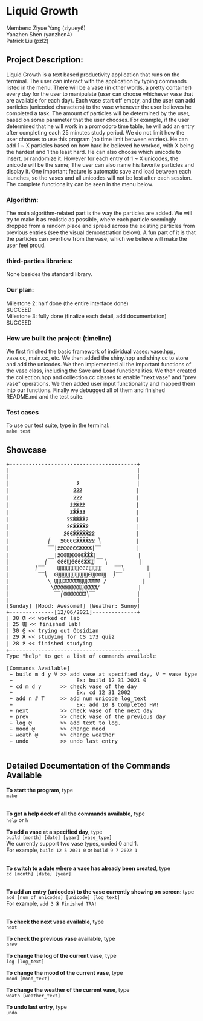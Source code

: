 # Liquid Growth
Members:
Ziyue Yang (ziyuey6) <br>
Yanzhen Shen (yanzhen4) <br>
Patrick Liu (pzl2) <br>

## Project Description: 
Liquid Growth is a text based productivity application that runs on the terminal. The user can interact with the application by typing commands listed in the menu. There will be a vase (in other words, a pretty container) every day for the user to manipulate (user can choose whichever vase that are available for each day). Each vase start off empty, and the user can add particles (unicoded characters) to the vase whenever the user believes he completed a task. The amount of particles will be determined by the user, based on some parameter that the user chooses. For example, if the user determined that he will work in a promodoro time table, he will add an entry after completing each 25 minutes study period. We do not limit how the user chooses to use this program (no time limit between entries). He can add 1 ~ X particles based on how hard he believed he worked, with X being the hardest and 1 the least hard. He can also choose which unicode to insert, or randomize it. However for each entry of 1 ~ X unicodes, the unicode will be the same; The user can also name his favorite particles and display it. One important feature is automatic save and load between each launches, so the vases and all unicodes will not be lost after each session. The complete functionality can be seen in the menu below.

### Algorithm:
The main algorithm-related part is the way the particles are added. We will try to make it as realistic as possible, where each particle seemingly dropped from a random place and spread across the existing particles from previous entries (see the visual demonstration below). A fun part of it is that the particles can overflow from the vase, which we believe will make the user feel proud.

### third-parties libraries: 
None besides the standard library.

### Our plan: 
Milestone 2: half done (the entire interface done) <br>
SUCCEED <br>
Milestone 3: fully done (finalize each detail, add documentation) <br>
SUCCEED <br>

### How we built the project: (timeline)
We first finished the basic framework of individual vases: vase.hpp, vase.cc, main.cc, etc.
We then added the shiny.hpp and shiny.cc to store and add the unicodes. 
We then implemented all the important functions of the vase class, including the Save and Load functionalities. 
We then created the collection.hpp and collection.cc classes to enable "next vase" and "prev vase" operations.
We then added user input functionality and mapped them into our functions. 
Finally we debugged all of them and finished README.md and the test suite. 


### Test cases
To use our test suite, type in the terminal: <br>
```make test```

## Showcase
<pre>
+----------------------------------------+
|                                        |
|                                        |
|                     ߶                  |
|                    ߶߶߶                 |
|                    ߶߶߶                 |
|                   ߶߶Ӂ߶߶                |
|                   ߶ӁӁ߶߶                |
|                  ߶߶ӁӁӁӁ߶               |
|                  ߶ϾӁӁӁӁ߶               |
|                 ߶ϾϾӁӁӁӁӁ߶߶             |
|            ⎛   ߶ϾϾϾϾӁӁӁӁ߶߶ ⎞           |
|            ‾‾|߶߶ϾϾϾϾϾӁӁӁӁ|‾‾           |
|            __|߶ϾϾϢϾϾϾϾӁӁӁ|__           |
|           ⎛   ϾϾϾϢϾϾϾϾӁӁϢ   ⎞          |
|        ⎛‾‾    ϢϢϢϢϢϾϾϾϢϢϢ    ‾‾⎞       |
|         ‾‾⎝  ϾϢϢϢϢϢϢϢϾϢƢƢϢ  ⎠‾‾        |
|            \ ϢϢƢƢƢƢƢϢϢƢƢƢƢ /           |
|             \ƢƢƢƢƢƢƢƢϢƢƢƢƢ/            |
|              ‾‾⎛ƢƢƢƢƢƢƢ⎞‾‾             |
|                 ‾‾‾‾‾‾‾                |
[Sunday] [Mood: Awesome!] [Weather: Sunny]
+--------------[12/06/2021]--------------+
| 30 Ƣ << worked on lab
| 25 Ϣ << finished lab!
| 30 Ͼ << trying out Obsidian
| 29 Ӂ << studying for CS 173 quiz
| 28 ߶ << finished studying
+----------------------------------------+
Type "help" to get a list of commands available

[Commands Available]
 + build m d y V >> add vase at specified day, V = vase type
 +                    Ex: build 12 31 2021 0
 + cd m d y      >> check vase of the day
 +                    Ex: cd 12 31 2002
 + add n # T     >> add num unicode log_text
 +                    Ex: add 10 $ Completed HW!
 + next          >> check vase of the next day
 + prev          >> check vase of the previous day
 + log @         >> add text to log.
 + mood @        >> change mood
 + weath @       >> change weather
 + undo          >> undo last entry
 </pre>

## Detailed Documentation of the Commands Available
**To start the program**, type <br>
```make```
<br><br>

**To get a help deck of all the commands available**, type <br>
```help``` or ```h```

**To add a vase at a specified day**, type <br>
```build [month] [date] [year] [vase_type]``` <br>
We currently support two vase types, coded 0 and 1. <br>
For example, ```build 12 5 2021 0``` or ```build 9 7 2022 1``` <br><br>

**To switch to a date where a vase has already been created**, type <br>
```cd [month] [date] [year]``` <br><br>

**To add an entry (unicodes) to the vase currently showing on screen**: type <br>
```add [num_of_unicodes] [unicode] [log_text]``` <br>
For example, ```add 3 Ӂ Finished TRA! ``` <br><br>

**To check the next vase available**, type <br>
```next``` <br>

**To check the previous vase available**, type <br>
```prev``` <br>

**To change the log of the current vase**, type <br>
```log [log_text]``` <br>

**To change the mood of the current vase**, type <br>
```mood [mood_text]``` <br>

**To change the weather of the current vase**, type <br>
```weath [weather_text]``` <br>

**To undo last entry**, type <br>
```undo``` <br>

